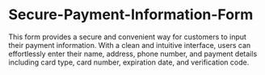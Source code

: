 # Secure-Payment-Information-Form
This form provides a secure and convenient way for customers to input their payment information. With a clean and intuitive interface, users can effortlessly enter their name, address, phone number, and payment details including card type, card number, expiration date, and verification code. 
